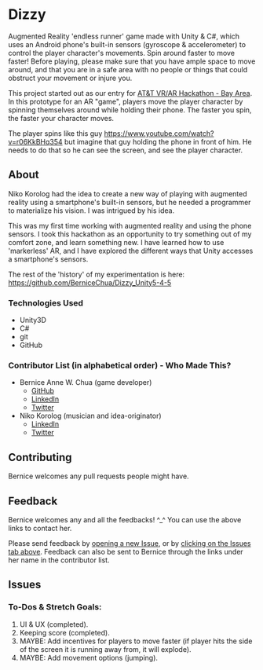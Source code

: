 # Dizzy
Augmented Reality 'endless runner' game made with Unity & C#, which uses an Android phone's built-in sensors (gyroscope & accelerometer) to control the player character's movements.  Spin around faster to move faster!  Before playing, please make sure that you have ample space to move around, and that you are in a safe area with no people or things that could obstruct your movement or injure you.

This project started out as our entry for [AT&T VR/AR Hackathon - Bay Area](https://www.eventbrite.com/e/att-vrar-hackathon-bay-area-tickets-33467242423#).  In this prototype for an AR "game", players move the player character by spinning themselves around while holding their phone.  The faster you spin, the faster your character moves.  

The player spins like this guy <https://www.youtube.com/watch?v=r06KkBHq354> but imagine that guy holding the phone in front of him.  He needs to do that so he can see the screen, and see the player character.


## About
Niko Korolog had the idea to create a new way of playing with augmented reality using a smartphone's built-in sensors, but he needed a programmer to materialize his vision.  I was intrigued by his idea.  

This was my first time working with augmented reality and using the phone sensors.  I took this hackathon as an opportunity to try something out of my comfort zone, and learn something new.  I have learned how to use 'markerless' AR, and I have explored the different ways that Unity accesses a smartphone's sensors.  

The rest of the 'history' of my experimentation is here: <https://github.com/BerniceChua/Dizzy_Unity5-4-5>

### Technologies Used
- Unity3D
- C#
- git
- GitHub

### Contributor List (in alphabetical order) - Who Made This?
- Bernice Anne W. Chua (game developer)
  - [GitHub](https://github.com/BerniceChua)
  - [LinkedIn](https://linkedin.com/in/bernicechua415)
  - [Twitter](https://twitter.com/ChuaBernice)
- Niko Korolog (musician and idea-originator)
  - [LinkedIn](https://www.linkedin.com/in/niko-korolog-64699834/)
  - [Twitter](https://twitter.com/nikokorolog)

## Contributing

Bernice welcomes any pull requests people might have.


## Feedback

Bernice welcomes any and all the feedbacks! ^_^  You can use the above links to contact her.

Please send feedback by [opening a new Issue](https://github.com/BerniceChua/the-hurt-locker-sweeper/issues/new), or by [clicking on the Issues tab above](https://github.com/BerniceChua/the-hurt-locker-sweeper/issues).  Feedback can also be sent to Bernice through the links under her name in the contributor list.

## Issues
### To-Dos & Stretch Goals:
1. UI & UX (completed).
2. Keeping score (completed).
3. MAYBE: Add incentives for players to move faster (if player hits the side of the screen it is running away from, it will explode).
4. MAYBE: Add movement options (jumping).
